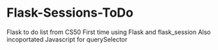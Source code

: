 # Flask-Sessions-ToDo
Flask to do list from CS50 
First time using Flask and flask_session
Also incoportated Javascript for querySelector
